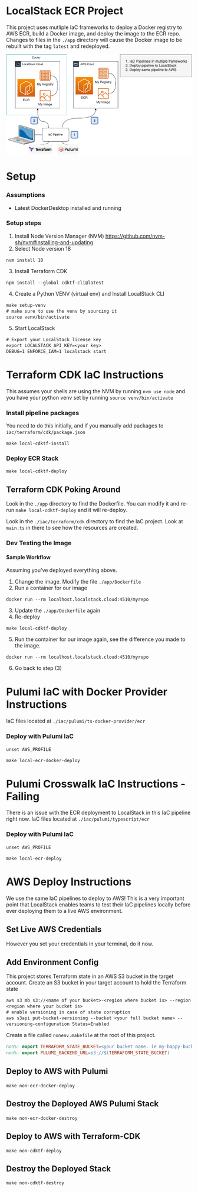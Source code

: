 # LocalStack ECR Project

This project uses mutliple IaC frameworks to deploy a Docker registry to AWS ECR, build a Docker image,
and deploy the image to the ECR repo. Changes to files in the `./app` directory will cause the Docker
image to be rebuilt with the tag `latest` and redeployed.

!["Sample"](./docs/img/solution-diags.png "Sample")

# Setup

### Assumptions

- Latest DockerDesktop installed and running

### Setup steps

1. Install Node Version Manager (NVM)
   https://github.com/nvm-sh/nvm#installing-and-updating
2. Select Node version 18

```shell
nvm install 18
```

3. Install Terraform CDK

```shell
npm install --global cdktf-cli@latest
```

4. Create a Python VENV (virtual env) and Install LocalStack CLI

```shell
make setup-venv
# make sure to use the venv by sourcing it
source venv/bin/activate
```

5. Start LocalStack

```shell
# Export your LocalStack license key
export LOCALSTACK_API_KEY=<your key>
DEBUG=1 ENFORCE_IAM=1 localstack start
```

# Terraform CDK IaC Instructions

This assumes your shells are using the NVM by running `nvm use node` and you have your python venv set by
running `source venv/bin/activate`

### Install pipeline packages

You need to do this initially, and if you manually add packages to `iac/terraform/cdk/package.json`

```shell
make local-cdktf-install
```

### Deploy ECR Stack

```shell
make local-cdktf-deploy
```

## Terraform CDK Poking Around

Look in the `./app` directory to find the Dockerfile. You can modify it and re-run `make local-cdktf-deploy` and it will
re-deploy.

Look in the `./iac/terraform/cdk` directory to find the IaC project. Look at `main.ts` in there to see how the resources
are created.

### Dev Testing the Image

#### Sample Workflow

Assuming you've deployed everything above.

1. Change the image. Modify the file `./app/Dockerfile`
2. Run a container for our image

```shell
docker run --rm localhost.localstack.cloud:4510/myrepo
```

3. Update the `./app/Dockerfile` again
4. Re-deploy

```shell 
make local-cdktf-deploy
```

5. Run the container for our image again, see the difference you made to the image.

```shell
docker run --rm localhost.localstack.cloud:4510/myrepo
```

6. Go back to step (3)

# Pulumi IaC with Docker Provider Instructions

IaC files located at `./iac/pulumi/ts-docker-provider/ecr`

### Deploy with Pulumi IaC

```shell
unset AWS_PROFILE
```

```shell
make local-ecr-docker-deploy
```

# Pulumi Crosswalk IaC Instructions - Failing

There is an issue with the ECR deployment to LocalStack in this IaC pipeline right now.
IaC files located at `./iac/pulumi/typescript/ecr`

### Deploy with Pulumi IaC

```shell
unset AWS_PROFILE
```

```shell
make local-ecr-deploy
```

# AWS Deploy Instructions

We use the same IaC pipelines to deploy to AWS! This is a very important point that LocalStack enables teams
to test their IaC pipelines locally before ever deploying them to a live AWS environment.

## Set Live AWS Credentials

However you set your credentials in your terminal, do it now.

## Add Environment Config

This project stores Terraform state in an AWS S3 bucket in the target account.
Create an S3 bucket in your target account to hold the Terraform state

```shell
aws s3 mb s3://<name of your bucket>-<region where bucket is> --region <region where your bucket is>
# enable versioning in case of state corruption
aws s3api put-bucket-versioning --bucket <your full bucket name> --versioning-configuration Status=Enabled
```

Create a file called `nonenv.makefile` at the root of this project.

```makefile
non%: export TERRAFORM_STATE_BUCKET=<your bucket name. ie my-happy-bucket-us-west-2>
non%: export PULUMI_BACKEND_URL=s3://$(TERRAFORM_STATE_BUCKET)
```

## Deploy to AWS with Pulumi

```shell
make non-ecr-docker-deploy
```

## Destroy the Deployed AWS Pulumi Stack

```shell
make non-ecr-docker-destroy
```

## Deploy to AWS with Terraform-CDK

```shell
make non-cdktf-deploy
```

## Destroy the Deployed Stack

```shell
make non-cdktf-destroy
```